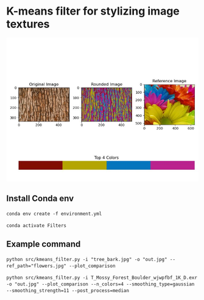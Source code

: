 # K-means filter for stylizing image textures
![example image](https://github.com/Alfred-N/Texture-Filters/blob/9c5e78784ca8d99f97de5b67e5be335b0c587953/example_comp.jpg)

## Install Conda env
`conda env create -f environment.yml`

`conda activate Filters`

## Example command

`python src/kmeans_filter.py -i "tree_bark.jpg" -o "out.jpg" --ref_path="flowers.jpg" --plot_comparison`

`python src/kmeans_filter.py -i T_Mossy_Forest_Boulder_wjwpfbf_1K_D.exr  -o "out.jpg" --plot_comparison --n_colors=4 --smoothing_type=gaussian --smoothing_strength=11 --post_process=median`